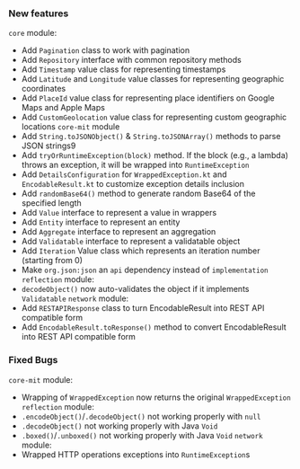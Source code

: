 ### New features
`core` module:
- Add `Pagination` class to work with pagination
- Add `Repository` interface with common repository methods
- Add `Timestamp` value class for representing timestamps
- Add `Latitude` and `Longitude` value classes for representing geographic coordinates
- Add `PlaceId` value class for representing place identifiers on Google Maps and Apple Maps
- Add `CustomGeolocation` value class for representing custom geographic locations
`core-mit` module
- Add `String.toJSONObject()` & `String.toJSONArray()` methods to parse JSON strings9
- Add `tryOrRuntimeException(block)` method. If the block (e.g., a lambda) throws an exception, it will be wrapped into `RuntimeException`
- Add `DetailsConfiguration` for `WrappedException.kt` and `EncodableResult.kt` to customize exception details inclusion
- Add `randomBase64()` method to generate random Base64 of the specified length
- Add `Value` interface to represent a value in wrappers
- Add `Entity` interface to represent an entity
- Add `Aggregate` interface to represent an aggregation
- Add `Validatable` interface to represent a validatable object
- Add `Iteration` Value class which represents an iteration number (starting from 0)
- Make `org.json:json` an `api` dependency instead of `implementation`
`reflection` module:
- `decodeObject()` now auto-validates the object if it implements `Validatable`
`network` module:
- Add `RESTAPIResponse` class to turn EncodableResult into REST API compatible form
- Add `EncodableResult.toResponse()` method to convert EncodableResult into REST API compatible form
### Fixed Bugs
`core-mit` module:
- Wrapping of `WrappedException` now returns the original `WrappedException`
`reflection` module:
- `.encodeObject()`/`.decodeObject()` not working properly with `null`
- `.decodeObject()` not working properly with Java `Void`
- `.boxed()`/`.unboxed()` not working properly with Java `Void`
`network` module:
- Wrapped HTTP operations exceptions into `RuntimeException`s